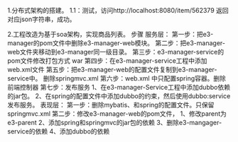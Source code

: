 
1.分布式架构的搭建。
  1.1：测试，访问http://localhost:8080/item/562379 返回对应json字符串，成功。
  
2.工程改造为基于soa架构，实现商品列表。
   步骤
     服务层：
        第一步：把e3-manager的pom文件中删除e3-manager-web模块。
        第二步：把e3-manager-web文件夹移动到e3-manager同一级目录。
        第三步：e3-manager-service的pom文件修改打包方式
        <packaging>war</packaging>
        第四步：在e3-manager-service工程中添加web.xml文件
        第五步：把e3-manager-web的配置文件复制到e3-manager-service中。
        删除springmvc.xml
        第六步：web.xml 中只配置spring容器。删除前端控制器
        第七步：发布服务
            1、在e3-manager-Service工程中添加dubbo依赖的jar包。
            2、在spring的配置文件中添加dubbo的约束，然后使用dubbo:service发布服务。
     表现层：
        第一步：删除mybatis、和spring的配置文件。只保留springmvc.xml
        第二步：修改e3-manager-web的pom文件，
        1、修改parent为e3-parent
        2、添加spring和springmvc的jar包的依赖
        3、删除e3-mangager-service的依赖
        4、添加dubbo的依赖
